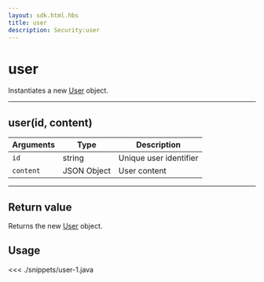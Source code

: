```yaml
---
layout: sdk.html.hbs
title: user
description: Security:user
---
```


# user

Instantiates a new [User](/sdk/android/3/user) object.

---

## user(id, content)

| Arguments | Type        | Description            |
| --------- | ----------- | ---------------------- |
| `id`      | string      | Unique user identifier |
| `content` | JSON Object | User content           |

---

## Return value

Returns the new [User](/sdk/android/3/user) object.

## Usage

<<< ./snippets/user-1.java

